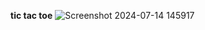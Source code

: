 **tic tac toe**
![Screenshot 2024-07-14 145917](https://github.com/user-attachments/assets/058a85ee-ef39-446a-bf1b-aa17c9adff0c)

